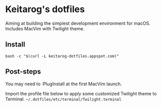
# Keitarog's dotfiles
Aiming at building the simplest development environment for macOS.
Includes MacVim with Twilight theme.

## Install

```
bash -c "$(curl -L keitarog-dotfiles.appspot.com)"
```

## Post-steps
You may need to :PlugInstall at the first MacVim launch. 

Import the profile file below to apply some customized Twilight theme to Terminal.
`~/.dotfiles/etc/terminal/Twilight.terminal`

